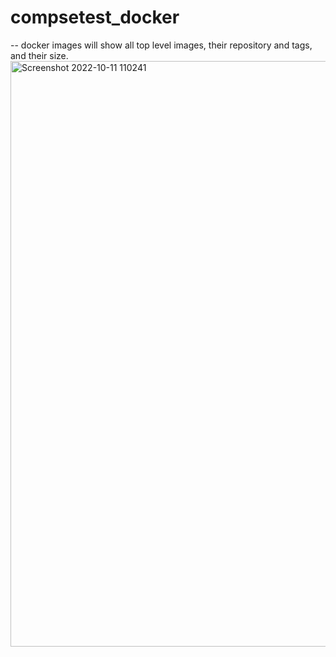 ﻿# compsetest_docker
-- docker images will show all top level images, their repository and tags, and their size.
<img width="937" alt="Screenshot 2022-10-11 110241" src="https://user-images.githubusercontent.com/63906551/195048845-5415e98b-b811-4517-ab26-3ec4a6f9f1b7.png">
